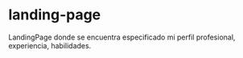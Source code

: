 # landing-page
LandingPage donde se encuentra especificado mi perfil profesional, experiencia, habilidades.
